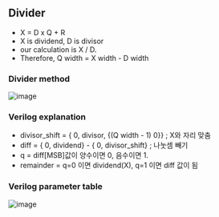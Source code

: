## Divider

* X = D x Q + R
* X is dividend, D is divisor
* our calculation is X / D.
* Therefore, Q width = X width - D width

### Divider method
![image](https://github.com/ChloeeeYoo/Verilog_CommonBlock/assets/51250746/448b22a5-f745-4d3b-8f44-50131381eeaf)

### Verilog explanation
* divisor_shift = { 0, divisor, {(Q width - 1) 0}}  ; X와 자리 맞춤
* diff = { 0, dividend} - { 0, divisor_shift}       ; 나눗셈 빼기
* q = diff[MSB]값이 양수이면 0, 음수이면 1.
* remainder = q=0 이면 dividend(X), q=1 이면 diff 값이 됨 

### Verilog parameter table
![image](https://github.com/ChloeeeYoo/Verilog_CommonBlock/assets/51250746/1fc0d890-38e2-4f87-bf93-c9491ef491f7)
